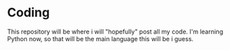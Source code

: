 # Coding

This repository will be where i will "hopefully" post all my code. I'm learning Python now, so that will be the main language this will be i guess.
